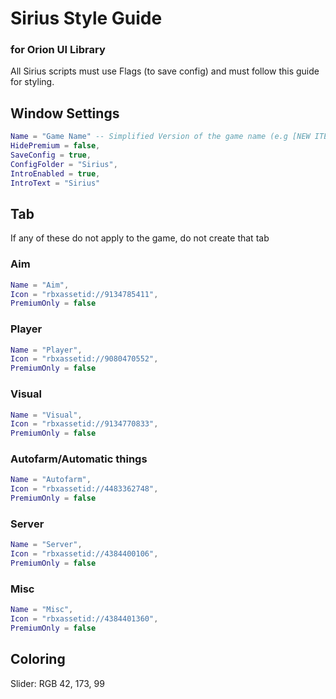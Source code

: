 # Sirius Style Guide
### for Orion UI Library
All Sirius scripts must use Flags (to save config) and must follow this guide for styling.

## Window Settings
```lua
Name = "Game Name" -- Simplified Version of the game name (e.g [NEW ITEMS!] Arsenal --> Arsenal)
HidePremium = false,
SaveConfig = true,
ConfigFolder = "Sirius",
IntroEnabled = true,
IntroText = "Sirius"
```

## Tab
If any of these do not apply to the game, do not create that tab
### Aim
```lua
Name = "Aim",
Icon = "rbxassetid://9134785411",
PremiumOnly = false
```
### Player
```lua
Name = "Player",
Icon = "rbxassetid://9080470552",
PremiumOnly = false
```
### Visual
```lua
Name = "Visual",
Icon = "rbxassetid://9134770833",
PremiumOnly = false
```
### Autofarm/Automatic things
```lua
Name = "Autofarm",
Icon = "rbxassetid://4483362748",
PremiumOnly = false
```
### Server
```lua
Name = "Server",
Icon = "rbxassetid://4384400106",
PremiumOnly = false
```
### Misc
```lua
Name = "Misc",
Icon = "rbxassetid://4384401360",
PremiumOnly = false
```

## Coloring
Slider: RGB 42, 173, 99
